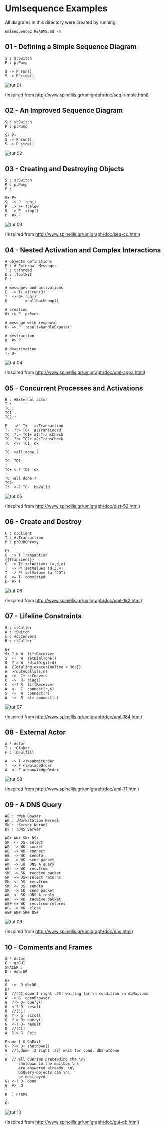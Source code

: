 # Umlsequence Examples

All diagrams in this directory were created by running:
```
umlsequence2 README.md -m
```

## 01 - Defining a Simple Sequence Diagram
```umlsequence example-01.svg
S : s:Switch
P : p:Pump

S -> P run()
S -> P stop()
```
![tut 01](./example-01.svg)

(Inspired from http://www.spinellis.gr/umlgraph/doc/seq-simple.html)

## 02 - An Improved Sequence Diagram
```umlsequence example-02.svg
S : s:Switch
P : p:Pump

S+ P+
S -> P run()
S -> P stop()
```
![tut 02](./example-02.svg)

## 03 - Creating and Destroying Objects
```umlsequence example-03.svg
S : s:Switch
P : p:Pump
F :

S+ P+
S  -> P  run()
P  :> F+ f:Flow
S  -> P  stop()
P  #> F
```
![tut 03](./example-03.svg)

(Inspired from http://www.spinellis.gr/umlgraph/doc/seq-cd.html)

## 04 - Nested Activation and Complex Interactions
```umlsequence example-04.svg
# objects definitions
E : # External Messages
T : t:thread
O : :Toolkit
P :

# messages and activations
E  -> T+ a1:run(3)
T  -> O+ run()
O        >callbackLoop()

# creation
O+ :> P  p:Peer

# message with response
O- => P  result=handleExpose()

# destruction
O  #> P

# deactivation
T- O-
```
![tut 04](./example-04.svg)

(Inspired from http://www.spinellis.gr/umlgraph/doc/uml-appa.html)

## 05 - Concurrent Processes and Activations
```umlsequence example-05.svg
E : #External actor
T :
TC :
TC1 :
TC2 :

E   :>  T+   a:Transaction
T-  ?:> TC+  a:TransCoord
TC  ?:> TC1+ a1:TransCheck
TC  ?:> TC2+ a2:TransCheck
TC  <-? TC1  ok
:
TC  >all done ?
:
TC- TC1~
:
TC+ <-? TC2  ok
:
TC >all done ?
TC2~
T!  <-? TC-  beValid
```
![tut 05](./example-05.svg)

(Inspired from http://www.spinellis.gr/umlgraph/doc/dist-52.html)

## 06 - Create and Destroy
```umlsequence example-06.svg
C : c:Client
T : #:Transaction
P : p:ODBCProxy

C+
C  :> T Transaction
{{Transient}}
C  -> T+ setActions (a,d,o)
T  -> P! setValues (d,3.4)
T  -> P! setValues (a,"CO")
C  <= T- committed
C- #> T
```
![tut 06](./example-06.svg)

(Inspired from http://www.spinellis.gr/umlgraph/doc/uml-182.html)

## 07 - Lifeline Constraints
```umlsequence example-07.svg
S : s:Caller
W : :Switch
C : #c:Convers
R : r:Caller

W+
S+ ?-> W  liftReceiver
S  <-  W  setDialTone()
S  ?-> W  *dialDigit(d)
W  {{dialing.executionTime < 30s}}
W  >routeCalls(s,n)
W  :>  C+ c:Convers
C  ->  R+ ring()
C  <-? R  liftReceiver
W  <-  C  connect(r,s)
S  <-  W  connect(r)
W  ->  R  <(> connect(s)

```
![tut 07](./example-07.svg)

(Inspired from http://www.spinellis.gr/umlgraph/doc/uml-184.html)

## 08 - External Actor
```umlsequence example-08.svg
A * Actor
T : :OTaker
F : :OFulfill

A  -> T <)>submitOrder
T  -> F <(>placeOrder
A  <- F acknowledgeOrder
```
![tut 08](./example-08.svg)

(Inspired from http://www.spinellis.gr/umlgraph/doc/uml-71.html)

## 09 - A DNS Query
```umlsequence example-09.svg
WB : :Web Bowser
WK : :Workstation Kernel
SK : :Server Kernel
DS : :DNS Server

WB+ WK+ SK+ DS+
SK  <- DS- select
WB  -> WK  socket
WB  -> WK  connect
WB  -> WK  sendto
WK  -> WK  send packet
WK  -> SK  DNS A query
WB- -> WK  recvfrom
SK  -> SK  receive packet
SK  => DS+ select returns
SK  <- DS  recvfrom
SK  <- DS  sendto
SK  -> SK  send packet
WK  <- SK  DNS A reply
WK  -> WK  receive packet
WB+ <= WK  recvfrom returns
WB- -> WK  close
WB# WK# SK# DS#
```
![tut 09](./example-09.svg)

(Inspired from http://www.spinellis.gr/umlgraph/doc/dns.html)

## 10 - Comments and Frames
```umlsequence example-10.svg
A * Actor
G : g:GUI
SPACER :
D : #db:DB

G+
G  :>  D db:DB
D!
D  //[C1,down 1 right .25] waiting for \n condition \n dbMailbox
A  -> G  openBrowser
G  ?-> D+ query()
G  <-? D- result
D  //[C1]
A  ?-> G  scroll
G  ?-> D+ query()
G  <-? D- result
D  //[C1]
A  ?-> G  Exit

Frame [ G OnExit
G- ?-> D+ shutdown()
G  //[,down .2 right .25] wait for cond. dbShutdown
:
D  // all queries preceeding the \n\
      shutdown in the mailbox \n\
      are answered already. \n\
      DbQuery-Objects can \n\
      be destroyed
G+ <-? D- done
G  #>  D
:
D  ] Frame
:
G-
```
![tut 10](./example-10.svg)

(Inspired from http://www.spinellis.gr/umlgraph/doc/gui-db.html)
